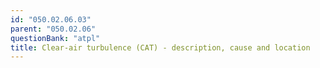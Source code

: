 ```yaml
---
id: "050.02.06.03"
parent: "050.02.06"
questionBank: "atpl"
title: Clear-air turbulence (CAT) - description, cause and location
---
```

